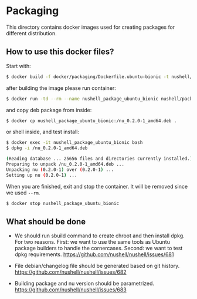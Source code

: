# Packaging

This directory contains docker images used for creating packages for different distribution.

##  How to use this docker files?

Start with:

```bash
$ docker build -f docker/packaging/Dockerfile.ubuntu-bionic -t nushell/package:ubuntu-bionic .
```

after building the image please run container:

```bash
$ docker run -td --rm --name nushell_package_ubuntu_bionic nushell/package:ubuntu-bionic
``` 

and copy deb package from inside:

```bash
$ docker cp nushell_package_ubuntu_bionic:/nu_0.2.0-1_amd64.deb .
```

or shell inside, and test install:

```bash
$ docker exec -it nushell_package_ubuntu_bionic bash
$ dpkg -i /nu_0.2.0-1_amd64.deb

(Reading database ... 25656 files and directories currently installed.)
Preparing to unpack /nu_0.2.0-1_amd64.deb ...
Unpacking nu (0.2.0-1) over (0.2.0-1) ...
Setting up nu (0.2.0-1) ...
```

When you are finished, exit and stop the container. It will be removed since we
used `--rm`.

```bash
$ docker stop nushell_package_ubuntu_bionic
```

## What should be done

* We should run sbuild command to create chroot and then install dpkg.
For two reasons. First: we want to use the same tools as Ubuntu package builders
to handle the cornercases. Second: we want to test dpkg requirements.
https://github.com/nushell/nushell/issues/681

* File debian/changelog file should be generated based on git history.
https://github.com/nushell/nushell/issues/682

* Building package and nu version should be parametrized.
https://github.com/nushell/nushell/issues/683